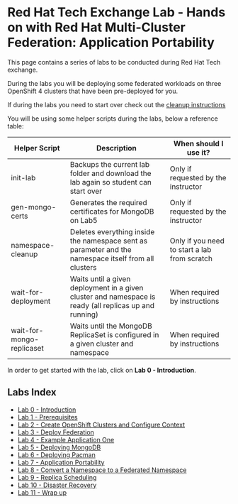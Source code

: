 # Red Hat Tech Exchange Lab - Hands on with Red Hat Multi-Cluster Federation: Application Portability

This page contains a series of labs to be conducted during Red Hat Tech exchange.

During the labs you will be deploying some federated workloads on three OpenShift 4 clusters that have been pre-deployed for you.

If during the labs you need to start over check out the [cleanup instructions](./cleanup-instructions.md)

You will be using some helper scripts during the labs, below a reference table:

| Helper Script             | Description                                                                                            | When should I use it?                        |
|---------------------------|--------------------------------------------------------------------------------------------------------|----------------------------------------------|
| init-lab                  | Backups the current lab folder and download the lab again so student can start over                    | Only if requested by the instructor          |
| gen-mongo-certs           | Generates the required certificates for MongoDB on Lab5                                                | Only if requested by the instructor          |
| namespace-cleanup         | Deletes everything inside the namespace sent as parameter and the namespace itself from all clusters   | Only if you need to start a lab from scratch |
| wait-for-deployment       | Waits until a given deployment in a given cluster and namespace is ready (all replicas up and running) | When required by instructions                |
| wait-for-mongo-replicaset | Waits until the MongoDB ReplicaSet is configured in a given cluster and namespace                      | When required by instructions                |

In order to get started with the lab, click on **Lab 0 - Introduction**.

## Labs Index

* [Lab 0 - Introduction](./intro.md)<br>
* [Lab 1 - Prerequisites](./1.md)<br>
* [Lab 2 - Create OpenShift Clusters and Configure Context](./2.md)<br>
* [Lab 3 - Deploy Federation](./3.md)<br>
* [Lab 4 - Example Application One](./4.md)<br>
* [Lab 5 - Deploying MongoDB](./5.md)<br>
* [Lab 6 - Deploying Pacman](./6.md)<br>
* [Lab 7 - Application Portability](./7.md)<br>
* [Lab 8 - Convert a Namespace to a Federated Namespace](./8.md)<br>
* [Lab 9 - Replica Scheduling](./9.md)<br>
* [Lab 10 - Disaster Recovery](./10.md)<br>
* [Lab 11 - Wrap up](./11.md)<br>